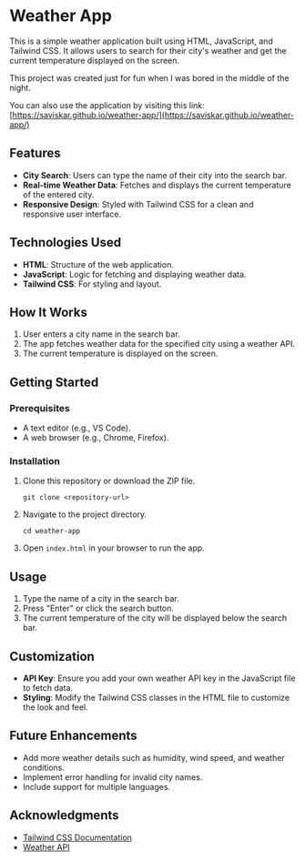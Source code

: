 # Weather App

This is a simple weather application built using HTML, JavaScript, and Tailwind CSS. It allows users to search for their city's weather and get the current temperature displayed on the screen.

This project was created just for fun when I was bored in the middle of the night.

You can also use the application by visiting this link: [https://saviskar.github.io/weather-app/](https://saviskar.github.io/weather-app/)

## Features
- **City Search**: Users can type the name of their city into the search bar.
- **Real-time Weather Data**: Fetches and displays the current temperature of the entered city.
- **Responsive Design**: Styled with Tailwind CSS for a clean and responsive user interface.

## Technologies Used
- **HTML**: Structure of the web application.
- **JavaScript**: Logic for fetching and displaying weather data.
- **Tailwind CSS**: For styling and layout.

## How It Works
1. User enters a city name in the search bar.
2. The app fetches weather data for the specified city using a weather API.
3. The current temperature is displayed on the screen.

## Getting Started

### Prerequisites
- A text editor (e.g., VS Code).
- A web browser (e.g., Chrome, Firefox).

### Installation
1. Clone this repository or download the ZIP file.
   ```
   git clone <repository-url>
   ```
2. Navigate to the project directory.
   ```
   cd weather-app
   ```
3. Open `index.html` in your browser to run the app.

## Usage
1. Type the name of a city in the search bar.
2. Press "Enter" or click the search button.
3. The current temperature of the city will be displayed below the search bar.

## Customization
- **API Key**: Ensure you add your own weather API key in the JavaScript file to fetch data.
- **Styling**: Modify the Tailwind CSS classes in the HTML file to customize the look and feel.

## Future Enhancements
- Add more weather details such as humidity, wind speed, and weather conditions.
- Implement error handling for invalid city names.
- Include support for multiple languages.

## Acknowledgments
- [Tailwind CSS Documentation](https://tailwindcss.com/docs)
- [Weather API](https://openweathermap.org/api)

